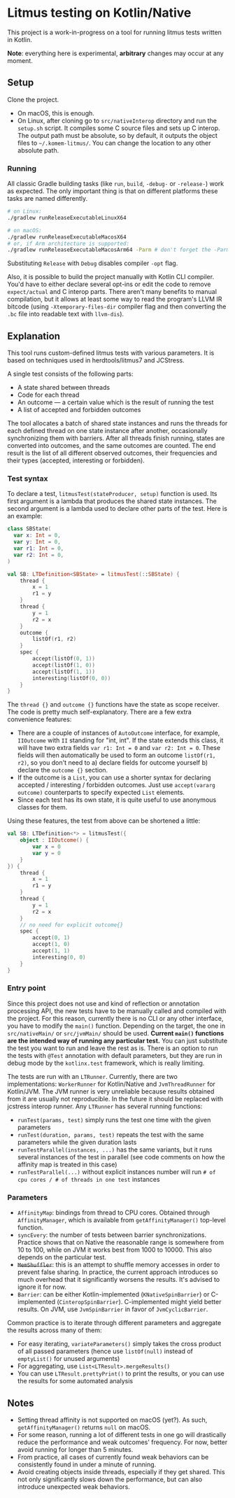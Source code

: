 # Litmus testing on Kotlin/Native

This project is a work-in-progress on a tool for running litmus tests written in Kotlin.

**Note**: everything here is experimental, **arbitrary** changes may occur at any moment.

## Setup

Clone the project.
* On macOS, this is enough.
* On Linux, after cloning go to `src/nativeInterop` directory and run the `setup.sh` script. It compiles some C source files and sets up C interop. The output path must be absolute, so by default, it outputs the object files to `~/.komem-litmus/`. You can change the location to any other absolute path.

### Running

All classic Gradle building tasks (like `run`, `build`, `-debug-` or `-release-`) work as expected. The only important thing is that on different platforms these tasks are named differently.

```bash
# on Linux:
./gradlew runReleaseExecutableLinuxX64

# on macOS:
./gradlew runReleaseExecutableMacosX64
# or, if Arm architecture is supported:
./gradlew runReleaseExecutableMacosArm64 -Parm # don't forget the -Parm flag!
```

Substituting `Release` with `Debug` disables compiler `-opt` flag.

Also, it is possible to build the project manually with Kotlin CLI compiler. You'd have to either declare several opt-ins or edit the code to remove `expect/actual` and C interop parts. There aren't many benefits to manual compilation, but it allows at least some way to read the program's LLVM IR bitcode (using `-Xtemporary-files-dir` compiler flag and then converting the `.bc` file into readable text with `llvm-dis`).

## Explanation

This tool runs custom-defined litmus tests with various parameters. It is based on techniques used in herdtools/litmus7 and JCStress. 

A single test consists of the following parts:
* A state shared between threads
* Code for each thread
* An outcome &mdash; a certain value which is the result of running the test
* A list of accepted and forbidden outcomes

The tool allocates a batch of shared state instances and runs the threads for each defined thread on one state instance after another, occasionally synchronizing them with barriers. After all threads finish running, states are converted into outcomes, and the same outcomes are counted. The end result is the list of all different observed outcomes, their frequencies and their types (accepted, interesting or forbidden).

### Test syntax

To declare a test, `litmusTest(stateProducer, setup)` function is used. Its first argument is a lambda that produces the shared state instances. The second argument is a lambda used to declare other parts of the test. Here is an example:

```kotlin
class SBState(
  var x: Int = 0,
  var y: Int = 0,
  var r1: Int = 0,
  var r2: Int = 0,
)

val SB: LTDefinition<SBState> = litmusTest(::SBState) {
    thread {
        x = 1
        r1 = y
    }
    thread {
        y = 1
        r2 = x
    }
    outcome {
        listOf(r1, r2)
    }
    spec {
        accept(listOf(0, 1))
        accept(listOf(1, 0))
        accept(listOf(1, 1))
        interesting(listOf(0, 0))
    }
}
```

The `thread {}` and `outcome {}` functions have the state as scope receiver. The code is pretty much self-explanatory. There are a few extra convenience features:
* There are a couple of instances of `AutoOutcome` interface, for example, `IIOutcome` with `II` standing for "int, int". If the state extends this class, it will have two extra fields `var r1: Int = 0` and `var r2: Int = 0`. These fields will then automatically be used to form an outcome `listOf(r1, r2)`, so you don't need to a) declare fields for outcome yourself b) declare the `outcome {}` section.
* If the outcome is a `List`, you can use a shorter syntax for declaring accepted / interesting / forbidden outcomes. Just use `accept(vararg outcome)` counterparts to specify expected `List` elements.
* Since each test has its own state, it is quite useful to use anonymous classes for them.

Using these features, the test from above can be shortened a little:
```kotlin
val SB: LTDefinition<*> = litmusTest({
    object : IIOutcome() {
        var x = 0
        var y = 0
    }
}) {
    thread {
        x = 1
        r1 = y
    }
    thread {
        y = 1
        r2 = x
    }
    // no need for explicit outcome{}
    spec {
        accept(0, 1)
        accept(1, 0)
        accept(1, 1)
        interesting(0, 0)
    }
}
```

### Entry point

Since this project does not use and kind of reflection or annotation processing API, the new tests have to be manually called and compiled with the project. For this reason, currently there is no CLI or any other interface, you have to modify the `main()` function. Depending on the target, the one in `src/nativeMain/` or `src/jvmMain/` should be used. **Current `main()` functions are the intended way of running any particular test.** You can just substitute the test you want to run and leave the rest as is. There is an option to run the tests with `@Test` annotation with default parameters, but they are run in debug mode by the `kotlinx.test` framework, which is really limiting. 

The tests are run with an `LTRunner`. Currently, there are two implementations: `WorkerRunner` for Kotlin/Native and `JvmThreadRunner` for Kotlin/JVM. The JVM runner is very unreliable because results obtained from it are usually not reproducible. In the future it should be replaced with jcstress interop runner. Any `LTRunner` has several running functions: 
* `runTest(params, test)` simply runs the test one time with the given parameters
* `runTest(duration, params, test)` repeats the test with the same parameters while the given duration lasts
* `runTestParallel(instances, ...)` has the same variants, but it runs several instances of the test in parallel (see code comments on how the affinity map is treated in this case)
* `runTestParallel(...)` without explicit instances number will run `# of cpu cores / # of threads in one test` instances


### Parameters
* `AffinityMap`: bindings from thread to CPU cores. Obtained through `AffinityManager`, which is available from `getAffinityManager()` top-level function.
* `syncEvery`: the number of tests between barrier synchronizations. Practice shows that on Native the reasonable range is somewhere from 10 to 100, while on JVM it works best from 1000 to 10000. This also depends on the particular test.
* ~~`MemShuffler`~~: this is an attempt to shuffle memory accesses in order to prevent false sharing. In practice, the current approach introduces so much overhead that it significantly worsens the results. It's advised to ignore it for now.
* `Barrier`: can be either Kotlin-implemented (`KNativeSpinBarrier`) or C-implemented (`CinteropSpinBarrier`). C-implemented might yield better results. On JVM, use `JvmSpinBarrier` in favor of `JvmCyclicBarrier`.

Common practice is to iterate through different parameters and aggregate the results across many of them: 
* For easy iterating, `variateParameters()` simply takes the cross product of all passed parameters (hence use `listOf(null)` instead of `emptyList()` for unused arguments)
* For aggregating, use `List<LTResult>.mergeResults()`
* You can use `LTResult.prettyPrint()` to print the results, or you can use the results for some automated analysis

## Notes

* Setting thread affinity is not supported on macOS (yet?). As such, `getAffinityManager()` returns `null` on macOS.
* For some reason, running a lot of different tests in one go will drastically reduce the performance and weak outcomes' frequency. For now, better avoid running for longer than 5 minutes.
* From practice, all cases of currently found weak behaviors can be consistently found in under a minute of running.
* Avoid creating objects inside threads, especially if they get shared. This not only significantly slows down the performance, but can also introduce unexpected weak behaviors.
